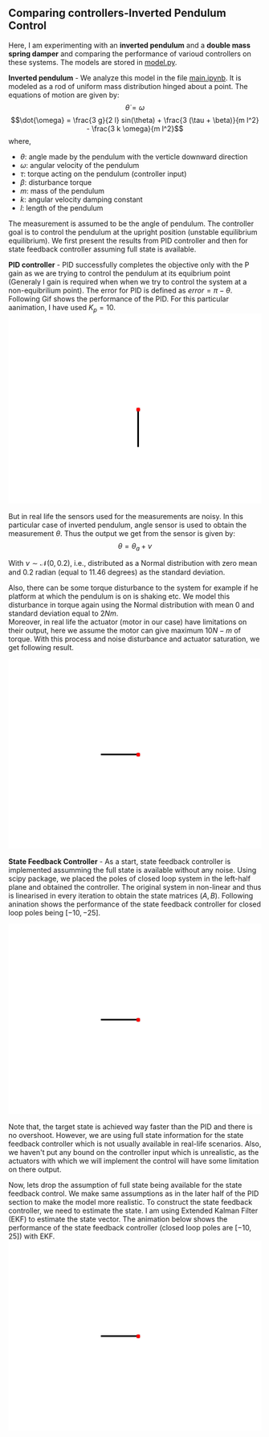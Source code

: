 ## Comparing controllers-Inverted Pendulum Control

Here, I am experimenting with an **inverted pendulum** and a **double mass spring damper** and comparing the performance of varioud controllers on these systems.
The models are stored in [model.py](https://github.com/KaranJagdale/controller_comparison/blob/master/model.py). 

**Inverted pendulum** - We analyze this model in the file [main.ipynb](https://github.com/KaranJagdale/controller_comparison/blob/master/main.ipynb). It is modeled as a rod of uniform mass distribution hinged about a point. The equations of motion are given by:
$$\dot{\theta} = \omega $$
$$\dot{\omega} = \frac{3 g}{2 l} sin(\theta) + \frac{3 (\tau + \beta)}{m l^2} - \frac{3 k \omega}{m l^2}$$
where,
* $\theta$: angle made by the pendulum with the verticle downward direction
* $\omega$: angular velocity of the pendulum
* $\tau$: torque acting on the pendulum (controller input)
* $\beta$: disturbance torque
* $m$: mass of the pendulum
* $k$: angular velocity damping constant
* $l$: length of the pendulum

The measurement is assumed to be the angle of pendulum. The controller goal is to control the pendulum at the upright position (unstable equilibrium equilibrium). We first present the results from PID controller and then for state feedback controller assuming full state is available.

**PID controller** - PID successfully completes the objective only with the P gain as we are trying to control the pendulum at its equibrium point (Generaly I gain is required when when we try to control the system at a non-equibrilium point). The error for PID is defined as $error = \pi - \theta$. Following Gif shows the performance of the PID. For this particular aanimation, I have used $K_p = 10$.
![](https://github.com/KaranJagdale/controller_comparison/blob/master/Invpend_PID.gif)

But in real life the sensors used for the measurements are noisy. In this particular case of inverted pendulum, angle sensor is used to obtain the measurement $\theta$. Thus the output we get from the sensor is given by:
$$\theta = \theta_a + \nu$$

With $\nu \sim \mathcal{N}(0, 0.2)$, i.e., distributed as a Normal distribution with zero mean and 0.2 radian (equal to 11.46 degrees) as the standard deviation. 

Also, there can be some torque disturbance to the system for example if he platform at which the pendulum is on is shaking etc. We model this disturbance in torque again using the Normal distribution with mean 0 and standard deviation equal to $2 Nm$.  
Moreover, in real life the actuator (motor in our case) have limitations on their output, here we assume the motor can give maximum $10 N-m$ of torque.
With this process and noise disturbance and actuator saturation, we get following result.

![](https://github.com/KaranJagdale/controller_comparison/blob/master/Invpend_PID_mes.gif)

**State Feedback Controller** - As a start, state feedback controller is implemented assumming the full state is available without any noise. Using scipy package, we placed the poles of closed loop system in the left-half plane and obtained the controller. The original system in non-linear and thus is linearised in every iteration to obtain the state matrices $(A,B)$. Following anination shows the performance of the state feedback controller for closed loop poles being $[-10, -25]$. 

![](https://github.com/KaranJagdale/controller_comparison/blob/master/Invpend_SF.gif)

Note that, the target state is achieved way faster than the PID and there is no overshoot. However, we are using full state information for the state feedback controller which is not usually available in real-life scenarios. Also, we haven't put any bound on the controller input which is unrealistic, as the actuators with which we will implement the control will have some limitation on there output. 

Now, lets drop the assumption of full state being available for the state feedback control. We make same assumptions as in the later half of the PID section to make the model more realistic. To construct the state feedback controller, we need to estimate the state. I am using Extended Kalman Filter (EKF) to estimate the state vector. The animation below shows the performance of the state feedback controller (closed loop poles are $[-10, 25]$) with EKF.
![](https://github.com/KaranJagdale/controller_comparison/blob/master/Invpend_SF_KF.gif)




